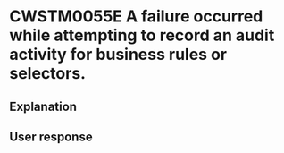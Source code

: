 # CWSTM0055E A failure occurred while attempting to record an audit activity for business rules or selectors.

## Explanation

## User response